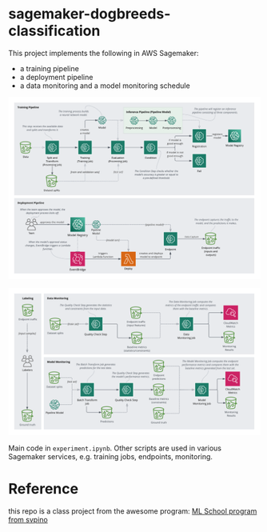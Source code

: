 # sagemaker-dogbreeds-classification
This project implements the following in AWS Sagemaker:
- a training pipeline
- a deployment pipeline
- a data monitoring and a model monitoring schedule

![training and deployment pipelines](images/deployment.png)

![data and model monitoring](images/monitoring.png)

Main code in `experiment.ipynb`. Other scripts are used in various Sagemaker services, e.g. training jobs, endpoints, monitoring. 

# Reference
this repo is a class project from the awesome program: [ML School program from svpino](https://github.com/svpino/ml.school)
